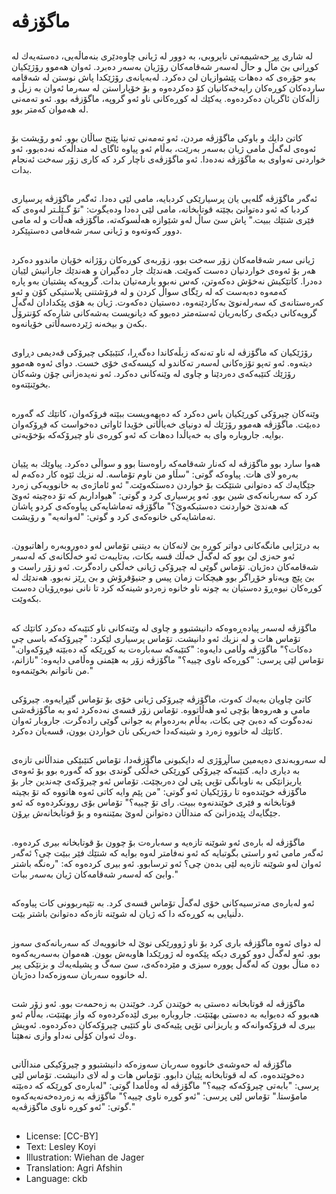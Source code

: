 # ماگۆزڤە

##
لە شاری پڕ حەشیمەتی نایروبی، بە دوور لە ژیانی چاوەدێری بنەماڵەیی، دەستەیەك لە كوڕانی بێ ماڵ و حاڵ لەسەر شەقامەکان رۆژیان بەسەر دەبرد. ئەوان هەموو رۆژێكیان بەو جۆرەی كە دەهات پێشوازیان لێ دەكرد. لەبەیانەی رۆژێكدا پاش نوستن لە شەقامە ساردەكان كوڕەكان رایەخەكانیان كۆ دەكردەوە  و بۆ خۆپاراستن لە سەرما ئەوان بە زبڵ و زاڵەكان ئاگریان دەكردەوە. یەكێك لە كوڕەكانی ناو ئەو گروپە، ماگۆزڤە بوو. ئەو تەمەنی لە هەموان كەمتر بوو.

##
كاتێ دایك و باوكی ماگۆزڤە مردن، ئەو تەمەنی تەنیا پێنج ساڵان بوو. ئەو رۆیشت بۆ ئەوەی لەگەڵ مامی ژیان بەسەر بەرێت، بەڵام ئەو پیاوە ئاگای لە منداڵەكە  نەدەبوو، ئەو خواردنی تەواوی بە ماگۆزڤە نەدەدا. ئەو ماگۆزڤەی ناچار كرد كە كاری زۆر سەخت ئەنجام بدات.

##
ئەگەر ماگۆزڤە گلەیی یان پرسیارێكی كردبایە، مامی لێی دەدا. ئەگەر ماگۆزڤە پرسیاری كردبا كە ئەو دەتوانێ بچێتە قوتابخانە، مامی لێی دەدا ودەیگوت: "تۆ گـێلـتر لەوەی كە فێری شتێك ببیت." پاش سێ ساڵ لەو شێوازە هەڵسوكەتە، ماگۆزڤە هەڵات و لە مامی دوور كەوتەوە و ژیانی سەر شەقامی دەستپێكرد.

##
ژیانی سەر شەقامەکان زۆر سەخت بوو، زۆربەی كوڕەكان رۆژانە خۆیان ماندوو دەكرد هەر بۆ ئەوەی خواردنیان دەست كەوێت. هەندێك جار دەگیران و هەندێك جارانیش لێیان دەدرا. كاتێكیش نەخۆش دەكەوتن، كەس نەبوو یارمەتیان بدات. گروپەكە پشتیان بەو پارە كەمەوە دەبەست كە لە رێگای سواڵ كردن و لە فرۆشتنی پلاستیكی كۆن و ئەو كەرەستانەی كە سەرلەنوێ بەكاردێنەوە، دەستیان دەكەوت. ژیان بە هۆی پێكدادان لەگەڵ گروپەكانی دیكەی ركابەریان ئەستەمتر دەبوو كە دیانویست بەشەكانی شارەكە كۆنترۆڵ بكەن و بیخەنە ژێردەسەڵاتی خۆیانەوە.

##
رۆژێكیان كە ماگۆزڤە لە ناو تەنەكە زبڵەكاندا دەگەڕا، كتێبێكی چیرۆكی قەدیمی دڕاوی دیتەوە. ئەو تەپو تۆزەكانی لەسەر تەكاندو لە كیسەكەی خۆی خست. دوای ئەوە هەموو رۆژێك كتێبەكەی دەردێنا و چاوی لە وێنەكانی دەكرد. ئەو نەیدەزانی چۆن وشەكان بخوێنێتەوە.

##
وێنەكان چیرۆكی كوڕێكیان باس دەكرد كە دەیهەویست ببێتە فرۆكەوان، كاتێك كە گەورە دەبێت. ماگۆزڤە هەموو رۆژێك لە دونیای خەیاڵاتی خۆیدا ئاواتی دەخواست كە فڕۆكەوان بوایە. جاروبارە وای بە خەیاڵدا دەهات كە ئەو كوڕەی ناو چیرۆكەكە بۆخۆیەتی.

##
هەوا سارد بوو ماگۆزڤە لە كەنار شەقامەكە راوەستا بوو و سواڵی دەكرد. پیاوێك بە پێیان بەرەو لای هات. پیاوەكە گوتی: "سڵاو من ناوم تۆماسە. لە نزیك ئێوە كار دەكەم لە جێگایەك كە دەتوانی شتێكت بۆ خواردن دەستكەوێت." ئەو ئاماژەی بە خانوویەكی زەرد كرد كە سەربانەكەی شین بوو. ئەو پرسیاری كرد و گوتی: "هیواداربم كە تۆ دەچیتە  ئەوێ كە هەندێ خواردنت دەستبكەوێ؟" ماگۆزڤە تەماشایەكی پیاوەكەی كردو پاشان تەماشایەكی خانوەكەی كرد و گوتی: "لەوانەیە" و رۆیشت.

##
بە درێژایی مانگەكانی دواتر كوڕە بێ لانەكان بە دیتنی تۆماس لەو دەوروبەرە راهاتبوون. ئەو حەزی لێ بوو كە لەگەڵ خەڵك قسە بكات، بەتایبەت ئەو خەڵكانەی كە لەسەر شەقامەكان دەژیان. تۆماس گوێی لە چیرۆكی ژیانی خەڵكی رادەگرت. ئەو زۆر راست و بێ پێچ وپەناو خۆڕاگر بوو هیچكات زمان پیس و جنیۆفرۆش و بێ ڕێز نەبوو. هەندێك لە كوڕەكان نیوەڕۆ دەستیان بە چونە ناو خانوە زەردو شینەكە كرد تا نانی نیوەڕۆیان دەست بكەوێت.

##
ماگۆزڤە لەسەر پیادەڕەوەكە دانیشتبوو و چاوی لە وێنەكانی ناو كتێبەكە دەكرد كاتێك كە تۆماس هات و لە نزیك ئەو دانیشت. تۆماس پرسیاری لێكرد: "چیرۆكەكە باسی چی دەكات؟" ماگۆزڤە وڵامی دایەوە: "كتێبەكە سەبارەت بە كوڕێكە كە دەبێتە فڕۆكەوان." تۆماس لێی پرسی: "كوڕەكە ناوی چییە؟" ماگۆزڤە زۆر بە هێمنی وەڵامی دایەوە: "نازانم، من ناتوانم بخوێنمەوە."

##
كاتێ چاویان بەیەك كەوت، ماگۆزڤە چیرۆكی ژیانی خۆی بۆ تۆماس گێڕایەوە. چیرۆكی مامی و هەروەها بۆچی ئەو هەڵاتووە. تۆماس زۆر قسەی نەدەكرد ئەو بە ماگۆزڤەشی نەدەگوت كە دەبێ چی بكات، بەڵام بەردەوام بە جوانی گوێی رادەگرت. جاروبار ئەوان كاتێك لە خانووە زەرد و شینەكەدا خەریكی نان خواردن بوون، قسەیان دەكرد.

##
لە سەروبەندی دەیەمین ساڵڕۆژی لە دایكبونی ماگۆزڤەدا، تۆماس كتێبێكی منداڵانی تازەی بە دیاری دایە. كتێبەكە چیرۆكی كوڕێكی خەڵكی گوندی بوو كە گەورە بوو بۆ ئەوەی  یاریزانێكی بە ناوبانگی تۆپی پێی لێ دەربچێت. تۆماس ئەو چیرۆكەی چەندین جار بۆ ماگۆزڤە خوێندەوە تا رۆژێكیان ئەو گوتی: "من پێم وایە كاتی ئەوە هاتووە كە تۆ بچیتە قوتابخانە و فێری خوێندنەوە ببیت. رای تۆ چییە؟" تۆماس بۆی روونكردەوە كە ئەو جێگایەك پێدەزانێ كە منداڵان دەتوانن لەوێ بمێننەوە و بۆ قوتابخانەش بڕۆن.

##
ماگۆزڤە لە بارەی ئەو شوێنە تازەیە و سەبارەت بۆ چوون بۆ قوتابخانە بیری كردەوە. ئەگەر مامی ئەو راستی بگوتبایە كە ئەو نەفامتر لەوە بوایە كە شتێك فێر ببێت چی؟ ئەگەر ئەوان لەو شوێنە تازەیە لێی بدەن چی؟ ئەو ترسابوو. ئەو بیری كردەوە كە: "رەنگە باشتر وابێ كە لەسەر شەقامەكان ژیان بەسەر ببات."

##
ئەو لەبارەی مەترسیەكانی خۆی لەگەڵ تۆماس قسەی كرد. بە تێپەربوونی كات پیاوەكە دڵنیایی بە كوڕەكە دا كە ژیان لە شوێنە تازەكە دەتوانێ باشتر بێت.

##
لە دوای ئەوە  ماگۆزڤە باری كرد بۆ ناو ژوورێكی نوێ لە خانوویەك كە سەربانەكەی سەوز بوو. ئەو لەگەڵ دوو كوڕی دیكە پێكەوە لە ژورێكدا هاوبەش بوون. هەموان بەسەریەكەوە دە مناڵ بوون كە لەگەڵ پوورە سیزی و مێردەكەی، سێ سەگ و پشیلەیەك و بزنێكی پیر لە خانووە سەربان سەوزەكەدا دەژیان.

##
ماگۆزڤە لە قوتابخانە دەستی بە خوێندن كرد. خوێندن بە زەحمەت بوو. ئەو زۆر شت هەبوو كە دەبوایە بە دەستی بهێنێت. جاروبارە بیری لێدەكردەوە كە واز بهێنێت، بەڵام ئەو بیری لە فرۆكەوانەكە و یاریزانی تۆپی پێیەكەی ناو كتێبی چیرۆكەكان دەكردەوە.  ئەویش وەك ئەوان كۆڵی نەداو وازی نەهێنا.

##
ماگۆزڤە لە حەوشەی خانووە سەربان سەوزەكە دانیشتبوو و چیرۆكیكی منداڵانی دەخوێندەوە، كە لە قوتابخانە پێیان دابوو. تۆماس هات و لە لای دانیشت. تۆماس لێی پرسی: "بابەتی چیرۆكەكە چییە؟" ماگۆزڤە لە وەڵامدا گوتی: "لەبارەی كوڕێكە كە دەبێتە مامۆستا." تۆماس لێی پرسی: "ئەو كوڕە ناوی چییە؟" ماگۆزڤە بە زەردەخەنەیەكەوە گوتی: "ئەو كوڕە ناوی ماگۆزڤەیە."

##
* License: [CC-BY]
* Text: Lesley Koyi
* Illustration: Wiehan de Jager
* Translation: Agri Afshin
* Language: ckb
